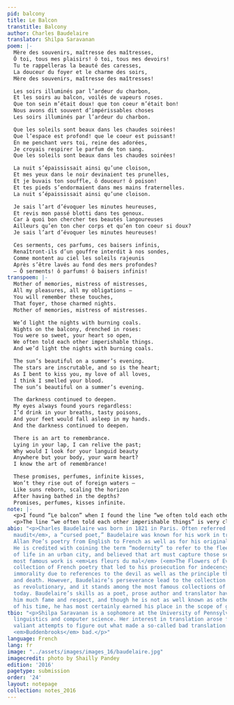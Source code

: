 ```yaml
---
pid: balcony
title: Le Balcon
transtitle: Balcony
author: Charles Baudelaire
translator: Shilpa Saravanan
poem: |-
  Mère des souvenirs, maîtresse des maîtresses,
  Ô toi, tous mes plaisirs! ô toi, tous mes devoirs!
  Tu te rappelleras la beauté des caresses,
  La douceur du foyer et le charme des soirs,
  Mère des souvenirs, maîtresse des maîtresses!

  Les soirs illuminés par l’ardeur du charbon,
  Et les soirs au balcon, voilés de vapeurs roses.
  Que ton sein m’était doux! que ton coeur m’était bon!
  Nous avons dit souvent d’impérissables choses
  Les soirs illuminés par l’ardeur du charbon.

  Que les soleils sont beaux dans les chaudes soirées!
  Que l’espace est profond! que le coeur est puissant!
  En me penchant vers toi, reine des adorées,
  Je croyais respirer le parfum de ton sang.
  Que les soleils sont beaux dans les chaudes soirées!

  La nuit s’épaississait ainsi qu’une cloison,
  Et mes yeux dans le noir devinaient tes prunelles,
  Et je buvais ton souffle, ô douceur! ô poison!
  Et tes pieds s’endormaient dans mes mains fraternelles.
  La nuit s’épaississait ainsi qu’une cloison.

  Je sais l’art d’évoquer les minutes heureuses,
  Et revis mon passé blotti dans tes genoux.
  Car à quoi bon chercher tes beautés langoureuses
  Ailleurs qu’en ton cher corps et qu’en ton coeur si doux?
  Je sais l’art d’évoquer les minutes heureuses!

  Ces serments, ces parfums, ces baisers infinis,
  Renaîtront-ils d’un gouffre interdit à nos sondes,
  Comme montent au ciel les soleils rajeunis
  Après s’être lavés au fond des mers profondes?
  — Ô serments! ô parfums! ô baisers infinis!
transpoem: |-
  Mother of memories, mistress of mistresses,
  All my pleasures, all my obligations —
  You will remember these touches,
  That foyer, those charmed nights.
  Mother of memories, mistress of mistresses.

  We’d light the nights with burning coals.
  Nights on the balcony, drenched in roses:
  You were so sweet, your heart so open,
  We often told each other imperishable things.
  And we’d light the nights with burning coals.

  The sun’s beautiful on a summer’s evening.
  The stars are inscrutable, and so is the heart;
  As I bent to kiss you, my love of all loves,
  I think I smelled your blood.
  The sun’s beautiful on a summer’s evening.

  The darkness continued to deepen.
  My eyes always found yours regardless:
  I’d drink in your breaths, tasty poisons,
  And your feet would fall asleep in my hands.
  And the darkness continued to deepen.

  There is an art to remembrance.
  Lying in your lap, I can relive the past;
  Why would I look for your languid beauty
  Anywhere but your body, your warm heart?
  I know the art of remembrance!

  These promises, perfumes, infinite kisses,
  Won’t they rise out of foreign waters —
  Like suns reborn, scaling the horizon
  After having bathed in the depths?
  Promises, perfumes, kisses infinite.
note: |-
  <p>I found “Le balcon” when I found the line “we often told each other imperishable things” quoted in an essay — not as part of the Baudelaire poem, but as having been inscribed in an unrelated poetry collection gifted from one artist to another almost a century ago. In any other context, I might’ve found the line a bit too heady, a bit too into itself, but what struck me was that someone had quoted the line to express (directly) to a loved one the sentiments contained in it. I couldn’t get that interaction out of my head for days, and so my own translation began with (and centers on) this particular line.</p>
  <p>The line “we often told each other imperishable things” is very close to the original French, but I took certain liberties with the rest of the translation. I tried to hew close to (what I feel) is the character of the love the poem describes — it’s by no means a singular, once-in-a-lifetime love, but it’s a love that manages to be as earthy as it is sweet — many translations lose sight of its earthiness — and despite its transience, it’s one worth remembering. This necessitated the use of certain phrases that have a more animalistic connotation in English (for example, “smelled your blood” and “tasty poisons”) than they do in the original, and a switch from the passive to the active voice in two stanzas that emphasizes the fact that the lovers are entirely separate beings who <em>choose</em> to come together on this balcony.</p>
abio: "<p>Charles Baudelaire was born in 1821 in Paris. Often referred to as a <em>poéte
  maudit</em>, a “cursed poet,” Baudelaire was known for his work in translating Edgar
  Allan Poe’s poetry from English to French as well as for his originality in style.
  He is credited with coining the term “modernity” to refer to the fleeting quality
  of life in an urban city, and believed that art must capture those sentiments. His
  most famous work is <em>Les fleurs du mal</em> (<em>The Flowers of Evil</em>), a
  collection of French poetry that led to his prosecution for indecency and religious
  immorality due to references to the devil as well as the principle themes of sex
  and death. However, Baudelaire’s perseverance lead to the collection being recognized
  as revolutionary, and it stands among the most famous collections of French poetry
  today. Baudelaire’s skills as a poet, prose author and translator have garnered
  him much fame and respect, and though he is not as well known as other French contemporaries
  of his time, he has most certainly earned his place in the scope of global literature.</p>"
tbio: "<p>Shilpa Saravanan is a sophomore at the University of Pennsylvania studying
  linguistics and computer science. Her interest in translation arose from several
  valiant attempts to figure out what made a so-called bad translation of Thomas Mann’s
  <em>Buddenbrooks</em> bad.</p>"
language: French
lang: fr
image: "../assets/images/images_16/baudelaire.jpg"
imagecredit: photo by Shailly Pandey
edition: '2016'
pagetype: submission
order: '24'
layout: notepage
collection: notes_2016
---
```

